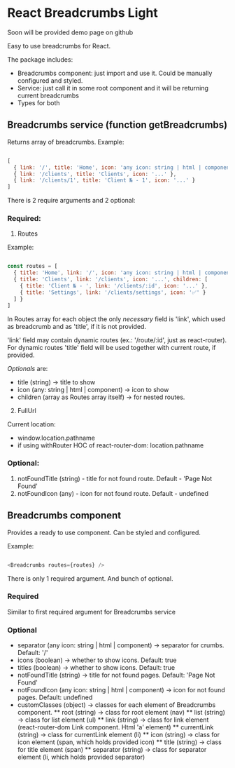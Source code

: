 # React Breadcrumbs Light

Soon will be provided demo page on github

Easy to use breadcrumbs for React.

The package includes:
  * Breadcrumbs component: just import and use it. Could be manually configured and styled.
  * Service: just call it in some root component and it will be returning current breadcrumbs
  * Types for both

## Breadcrumbs service (function getBreadcrumbs)

Returns array of breadcrumbs. Example:

```js

[
  { link: '/', title: 'Home', icon: 'any icon: string | html | component' },
  { link: '/clients', title: 'Clients', icon: '...' },
  { link: '/clients/1', title: 'Client № - 1', icon: '...' }
]

```

There is 2 require arguments and 2 optional:

### Required:

1. Routes

Example:

```js

const routes = [
  { title: 'Home', link: '/', icon: 'any icon: string | html | component' },
  { title: 'Clients', link: '/clients', icon: '...', children: [
    { title: 'Client № - ', link: '/clients/:id', icon: '...' },
    { title: 'Settings', link: '/clients/settings', icon: '✅' }
  ] }
]

```

In Routes array for each object the only _necessary_ field is 'link', which used as breadcrumb
and as 'title', if it is not provided.

'link' field may contain dynamic routes (ex.: '/route/:id', just as react-router).
For dynamic routes 'title' field will be used together with current route, if provided.

_Optionals_ are:
  * title (string) -> title to show
  * icon (any: string | html | component) -> icon to show
  * children (array as Routes array itself) -> for nested routes.

2. FullUrl

Current location:
  * window.location.pathname
  * if using withRouter HOC of react-router-dom: location.pathname

### Optional:

1. notFoundTitle (string) - title for not found route. Default - 'Page Not Found'
2. notFoundIcon (any) - icon for not found route. Default - undefined


## Breadcrumbs component

Provides a ready to use component. Can be styled and configured.

Example:

```js

<Breadcrumbs routes={routes} />

```

There is only 1 required argument. And bunch of optional.

### Required

Similar to first required argument for Breadcrumbs service

### Optional

* separator (any icon: string | html | component) -> separator for crumbs. Default: '/'
* icons (boolean) -> whether to show icons. Default: true
* titles (boolean) -> whether to show icons. Default: true
* notFoundTitle (string) -> title for not found pages. Default: 'Page Not Found'
* notFoundIcon (any icon: string | html | component) -> icon for not found pages. Default: undefined
* customClasses (object) -> classes for each element of Breadcrumbs component.
  ** root (string) -> class for root element (nav)
  ** list (string) -> class for list element (ul)
  ** link (string) -> class for link element (react-router-dom Link component. Html 'a' element)
  ** currentLink (string) -> class for currentLink element (li)
  ** icon (string) -> class for icon element (span, which holds provided icon)
  ** title (string) -> class for title element (span)
  ** separator (string) -> class for separator element (li, which holds provided separator)
